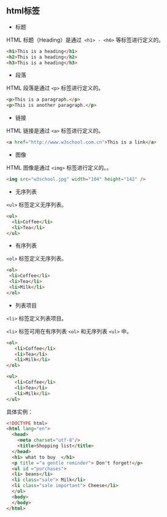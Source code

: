 ## html标签

* 标题   

HTML 标题（Heading）是通过` <h1> - <h6>` 等标签进行定义的。

```html
<h1>This is a heading</h1>
<h2>This is a heading</h2>
<h3>This is a heading</h3>
```
* 段落   

HTML 段落是通过 `<p>` 标签进行定义的。
```html
<p>This is a paragraph.</p>
<p>This is another paragraph.</p>
```
* 链接     

HTML 链接是通过 `<a>` 标签进行定义的。
```html
<a href="http://www.w3school.com.cn">This is a link</a>
```
* 图像   

HTML 图像是通过 `<img>` 标签进行定义的。。
```html
<img src="w3school.jpg" width="104" height="142" />
```
* 无序列表     

`<ul>` 标签定义无序列表。  

 ```html
<ul>
   <li>Coffee</li>
   <li>Tea</li>
</ul>
```

* 有序列表     

`<ol>` 标签定义无序列表。  

 ```html
<ol>
  <li>Coffee</li>
  <li>Tea</li>
  <li>Milk</li>
</ol>
```  

* 列表项目   

`<li>` 标签定义列表项目。   

`<li>` 标签可用在有序列表 `<ol>` 和无序列表 `<ul>` 中。  

```html
<ol>
   <li>Coffee</li>
   <li>Tea</li>
   <li>Milk</li>
</ol>

<ul>
   <li>Coffee</li>
   <li>Tea</li>
   <li>Milk</li>
</ul>
```
     
具体实例：
```html
<!DOCTYPE html>
<html lang="en">
  <head>
    <meta charset="utf-8"/>
    <title>Shopping list</title>
  </head>
  <h1> what to buy  </h1>
  <p title ="a gentle reminder"> Don't forget!</p>
  <ul id ="purchases"> 
  <li> beans</li>
  <li class="sale"> Milk</li>
  <li class="sale important"> Cheese</li>
  </ul>
  <body>
  </body>
</html>
```
